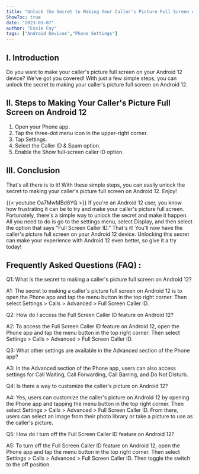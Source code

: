 ```yaml
---
title: "Unlock the Secret to Making Your Caller's Picture Full Screen on Android 12!"
ShowToc: true 
date: "2023-03-07"
author: "Essie Fay" 
tags: ["Android Devices","Phone Settings"]
---
```

## I. Introduction
Do you want to make your caller's picture full screen on your Android 12 device? We've got you covered! With just a few simple steps, you can unlock the secret to making your caller's picture full screen on Android 12.

## II. Steps to Making Your Caller's Picture Full Screen on Android 12
1. Open your Phone app. 
2. Tap the three-dot menu icon in the upper-right corner. 
3. Tap Settings. 
4. Select the Caller ID & Spam option. 
5. Enable the Show full-screen caller ID option. 

## III. Conclusion
That's all there is to it! With these simple steps, you can easily unlock the secret to making your caller's picture full screen on Android 12. Enjoy!

{{< youtube Oa7MwMBd6YQ >}} 
If you're an Android 12 user, you know how frustrating it can be to try and make your caller's picture full screen. Fortunately, there's a simple way to unlock the secret and make it happen. All you need to do is go to the settings menu, select Display, and then select the option that says "Full Screen Caller ID." That's it! You'll now have the caller's picture full screen on your Android 12 device. Unlocking this secret can make your experience with Android 12 even better, so give it a try today!

## Frequently Asked Questions (FAQ) :
Q1: What is the secret to making a caller's picture full screen on Android 12?

A1: The secret to making a caller's picture full screen on Android 12 is to open the Phone app and tap the menu button in the top right corner. Then select Settings > Calls > Advanced > Full Screen Caller ID.

Q2: How do I access the Full Screen Caller ID feature on Android 12?

A2: To access the Full Screen Caller ID feature on Android 12, open the Phone app and tap the menu button in the top right corner. Then select Settings > Calls > Advanced > Full Screen Caller ID.

Q3: What other settings are available in the Advanced section of the Phone app?

A3: In the Advanced section of the Phone app, users can also access settings for Call Waiting, Call Forwarding, Call Barring, and Do Not Disturb.

Q4: Is there a way to customize the caller's picture on Android 12?

A4: Yes, users can customize the caller's picture on Android 12 by opening the Phone app and tapping the menu button in the top right corner. Then select Settings > Calls > Advanced > Full Screen Caller ID. From there, users can select an image from their photo library or take a picture to use as the caller's picture.

Q5: How do I turn off the Full Screen Caller ID feature on Android 12?

A5: To turn off the Full Screen Caller ID feature on Android 12, open the Phone app and tap the menu button in the top right corner. Then select Settings > Calls > Advanced > Full Screen Caller ID. Then toggle the switch to the off position.


